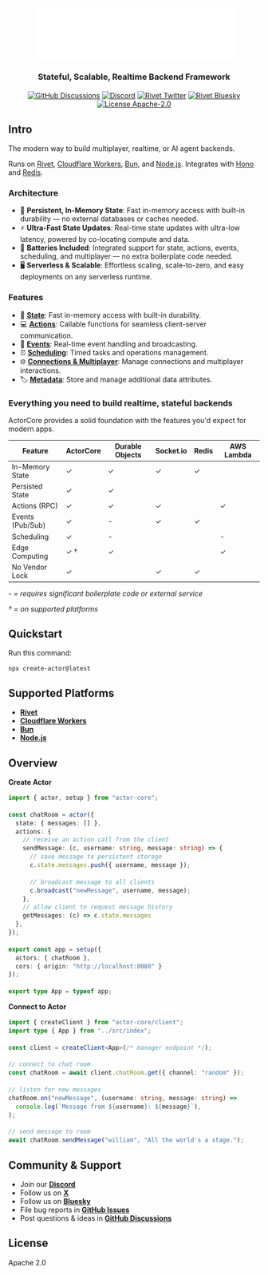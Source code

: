 <p align="center">
  <a href="https://actorcore.org">
    <picture>
      <source media="(prefers-color-scheme: dark)" srcset="./.github/media/icon-text-white.svg" alt="ActorCore" width="400">
      <img src="./.github/media/icon-text-white.svg" alt="ActorCore" width="400">
    </picture>
  </a>
</p>

<h3 align="center">Stateful, Scalable, Realtime Backend Framework</h3>
<h4 align="center">
</h4>
<p align="center">
  <!-- <a href="https://github.com/rivet-gg/rivet/graphs/commit-activity"><img alt="GitHub commit activity" src="https://img.shields.io/github/commit-activity/m/rivet-gg/rivet?style=flat-square"/></a> -->
  <a href="https://github.com/rivet-gg/actor-core/discussions"><img alt="GitHub Discussions" src="https://img.shields.io/github/discussions/rivet-gg/rivet?logo=github&logoColor=fff"></a>
    <a href="https://rivet.gg/discord"><img alt="Discord" src="https://img.shields.io/discord/822914074136018994?color=7389D8&label&logo=discord&logoColor=ffffff"/></a>
   <a href="https://twitter.com/rivet_gg"><img src="https://img.shields.io/twitter/follow/rivet_gg" alt="Rivet Twitter" /></a>
   <a href="https://bsky.app/profile/rivet.gg"><img src="https://img.shields.io/badge/Follow%20%40rivet.gg-4C1?color=0285FF&logo=bluesky&logoColor=ffffff" alt="Rivet Bluesky" /></a>
  <a href="/LICENSE"><img alt="License Apache-2.0" src="https://img.shields.io/github/license/rivet-gg/rivet?logo=open-source-initiative&logoColor=white"></a>
</p>

## Intro

The modern way to build multiplayer, realtime, or AI agent backends.

Runs on [Rivet](https://actorcore.org/platforms/rivet), [Cloudflare Workers](https://actorcore.org/platforms/cloudflare-workers), [Bun](https://actorcore.org/platforms/bun), and [Node.js](https://actorcore.org/platforms/nodejs). Integrates with [Hono](https://actorcore.org/integrations/hono) and [Redis](https://actorcore.org/drivers/redis).

### Architecture

- 💾 **Persistent, In-Memory State**: Fast in-memory access with built-in durability — no external databases or caches needed.
- ⚡ **Ultra-Fast State Updates**: Real-time state updates with ultra-low latency, powered by co-locating compute and data.
- 🔋 **Batteries Included**: Integrated support for state, actions, events, scheduling, and multiplayer — no extra boilerplate code needed.
- 🖥️ **Serverless & Scalable**: Effortless scaling, scale-to-zero, and easy deployments on any serverless runtime.

### Features

- 💾 [**State**](https://actorcore.org/concepts/state): Fast in-memory access with built-in durability.
- 💻 [**Actions**](https://actorcore.org/concepts/actions): Callable functions for seamless client-server communication.
- 📡 [**Events**](https://actorcore.org/concepts/events): Real-time event handling and broadcasting.
- ⏰ [**Scheduling**](https://actorcore.org/concepts/schedule): Timed tasks and operations management.
- 🌐 [**Connections & Multiplayer**](https://actorcore.org/concepts/connections): Manage connections and multiplayer interactions.
- 🏷️ [**Metadata**](https://actorcore.org/concepts/metadata): Store and manage additional data attributes.

### Everything you need to build realtime, stateful backends

ActorCore provides a solid foundation with the features you'd expect for modern apps.

| Feature         | ActorCore | Durable Objects | Socket.io | Redis | AWS Lambda |
| --------------- | --------- | --------------- | --------- | ----- | ---------- |
| In-Memory State | ✓         | ✓               | ✓         | ✓     |            |
| Persisted State | ✓         | ✓               |           |       |            |
| Actions (RPC)   | ✓         | ✓               | ✓         |       | ✓          |
| Events (Pub/Sub)| ✓         | -               | ✓         | ✓     |            |
| Scheduling      | ✓         | -               |           |       | -          |
| Edge Computing  | ✓ †       | ✓               |           |       | ✓          |
| No Vendor Lock  | ✓         |                 | ✓         | ✓     |            |

_\- = requires significant boilerplate code or external service_

_† = on supported platforms_

## Quickstart

Run this command:

```
npx create-actor@latest
```

## Supported Platforms

- [**Rivet**](https://actorcore.org/platforms/rivet)
- [**Cloudflare Workers**](https://actorcore.org/platforms/cloudflare-workers)
- [**Bun**](https://actorcore.org/platforms/bun)
- [**Node.js**](https://actorcore.org/platforms/nodejs)

## Overview

**Create Actor**

```typescript
import { actor, setup } from "actor-core";

const chatRoom = actor({
  state: { messages: [] },
  actions: {
    // receive an action call from the client
    sendMessage: (c, username: string, message: string) => {
      // save message to persistent storage
      c.state.messages.push({ username, message });

      // broadcast message to all clients
      c.broadcast("newMessage", username, message);
    },
    // allow client to request message history
    getMessages: (c) => c.state.messages
  },
});

export const app = setup({
  actors: { chatRoom },
  cors: { origin: "http://localhost:8080" }
});

export type App = typeof app;
```

**Connect to Actor**

```typescript
import { createClient } from "actor-core/client";
import type { App } from "../src/index";

const client = createClient<App>(/* manager endpoint */);

// connect to chat room
const chatRoom = await client.chatRoom.get({ channel: "random" });

// listen for new messages
chatRoom.on("newMessage", (username: string, message: string) =>
  console.log(`Message from ${username}: ${message}`),
);

// send message to room
await chatRoom.sendMessage("william", "All the world's a stage.");
```

## Community & Support

- Join our [**Discord**](https://rivet.gg/discord)
- Follow us on [**X**](https://x.com/rivet_gg)
- Follow us on [**Bluesky**](https://bsky.app/profile/rivet.gg)
- File bug reports in [**GitHub Issues**](https://github.com/rivet-gg/actor-core/issues)
- Post questions & ideas in [**GitHub Discussions**](https://github.com/rivet-gg/actor-core/discussions)

## License

Apache 2.0
